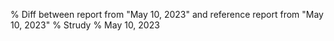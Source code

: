 % Diff between report from "May 10, 2023" and reference report from "May 10, 2023"
% Strudy
% May 10, 2023


